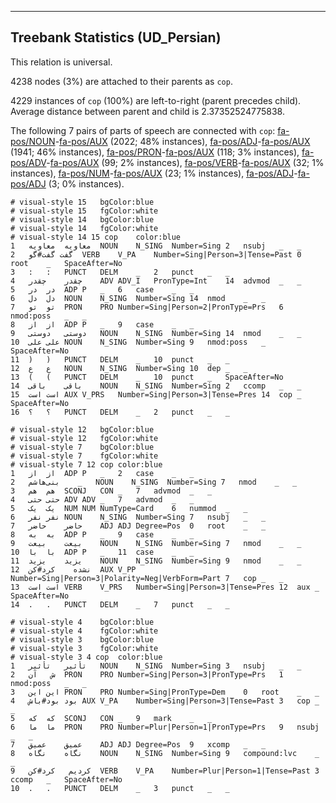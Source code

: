 

--------------------------------------------------------------------------------

## Treebank Statistics (UD_Persian)

This relation is universal.

4238 nodes (3%) are attached to their parents as `cop`.

4229 instances of `cop` (100%) are left-to-right (parent precedes child).
Average distance between parent and child is 2.37352524775838.

The following 7 pairs of parts of speech are connected with `cop`: [fa-pos/NOUN]()-[fa-pos/AUX]() (2022; 48% instances), [fa-pos/ADJ]()-[fa-pos/AUX]() (1941; 46% instances), [fa-pos/PRON]()-[fa-pos/AUX]() (118; 3% instances), [fa-pos/ADV]()-[fa-pos/AUX]() (99; 2% instances), [fa-pos/VERB]()-[fa-pos/AUX]() (32; 1% instances), [fa-pos/NUM]()-[fa-pos/AUX]() (23; 1% instances), [fa-pos/ADJ]()-[fa-pos/ADJ]() (3; 0% instances).


~~~ conllu
# visual-style 15	bgColor:blue
# visual-style 15	fgColor:white
# visual-style 14	bgColor:blue
# visual-style 14	fgColor:white
# visual-style 14 15 cop	color:blue
1	معاویه	معاویه	NOUN	N_SING	Number=Sing	2	nsubj	_	_
2	گفت	گفت#گو	VERB	V_PA	Number=Sing|Person=3|Tense=Past	0	root	_	SpaceAfter=No
3	:	:	PUNCT	DELM	_	2	punct	_	_
4	چقدر	چقدر	ADV	ADV_I	PronType=Int	14	advmod	_	_
5	در	در	ADP	P	_	6	case	_	_
6	دل	دل	NOUN	N_SING	Number=Sing	14	nmod	_	_
7	تو	تو	PRON	PRO	Number=Sing|Person=2|PronType=Prs	6	nmod:poss	_	_
8	از	از	ADP	P	_	9	case	_	_
9	دوستی	دوستی	NOUN	N_SING	Number=Sing	14	nmod	_	_
10	علی	علی	NOUN	N_SING	Number=Sing	9	nmod:poss	_	SpaceAfter=No
11	)	)	PUNCT	DELM	_	10	punct	_	_
12	ع	ع	NOUN	N_SING	Number=Sing	10	dep	_	_
13	(	(	PUNCT	DELM	_	10	punct	_	SpaceAfter=No
14	باقی	باقی	NOUN	N_SING	Number=Sing	2	ccomp	_	_
15	است	است	AUX	V_PRS	Number=Sing|Person=3|Tense=Pres	14	cop	_	SpaceAfter=No
16	؟	؟	PUNCT	DELM	_	2	punct	_	_

~~~


~~~ conllu
# visual-style 12	bgColor:blue
# visual-style 12	fgColor:white
# visual-style 7	bgColor:blue
# visual-style 7	fgColor:white
# visual-style 7 12 cop	color:blue
1	از	از	ADP	P	_	2	case	_	_
2	بنی‌هاشم	_	NOUN	N_SING	Number=Sing	7	nmod	_	_
3	هم	هم	SCONJ	CON	_	7	advmod	_	_
4	حتی	حتی	ADV	ADV	_	7	advmod	_	_
5	یک	یک	NUM	NUM	NumType=Card	6	nummod	_	_
6	نفر	نفر	NOUN	N_SING	Number=Sing	7	nsubj	_	_
7	حاضر	حاضر	ADJ	ADJ	Degree=Pos	0	root	_	_
8	به	به	ADP	P	_	9	case	_	_
9	بیعت	بیعت	NOUN	N_SING	Number=Sing	7	nmod	_	_
10	با	با	ADP	P	_	11	case	_	_
11	یزید	یزید	NOUN	N_SING	Number=Sing	9	nmod	_	_
12	نشده	کرد#کن	AUX	V_PP	Number=Sing|Person=3|Polarity=Neg|VerbForm=Part	7	cop	_	_
13	است	است	VERB	V_PRS	Number=Sing|Person=3|Tense=Pres	12	aux	_	SpaceAfter=No
14	.	.	PUNCT	DELM	_	7	punct	_	_

~~~


~~~ conllu
# visual-style 4	bgColor:blue
# visual-style 4	fgColor:white
# visual-style 3	bgColor:blue
# visual-style 3	fgColor:white
# visual-style 3 4 cop	color:blue
1	تأثیر	تأثیر	NOUN	N_SING	Number=Sing	3	nsubj	_	_
2	ش	آن	PRON	PRO	Number=Sing|Person=3|PronType=Prs	1	nmod:poss	_	_
3	این	این	PRON	PRO	Number=Sing|PronType=Dem	0	root	_	_
4	بود	بود#باش	AUX	V_PA	Number=Sing|Person=3|Tense=Past	3	cop	_	_
5	که	که	SCONJ	CON	_	9	mark	_	_
6	ما	ما	PRON	PRO	Number=Plur|Person=1|PronType=Prs	9	nsubj	_	_
7	عمیق	عمیق	ADJ	ADJ	Degree=Pos	9	xcomp	_	_
8	نگاه	نگاه	NOUN	N_SING	Number=Sing	9	compound:lvc	_	_
9	کردیم	کرد#کن	VERB	V_PA	Number=Plur|Person=1|Tense=Past	3	ccomp	_	SpaceAfter=No
10	.	.	PUNCT	DELM	_	3	punct	_	_

~~~


